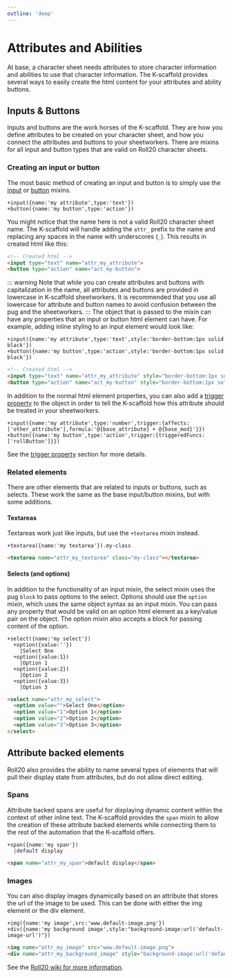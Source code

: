 ```yaml
---
outline: 'deep'
---
```

# Attributes and Abilities
At base, a character sheet needs attributes to store character information and abilities to use that character information. The K-scaffold provides several ways to easily create the html content for your attributes and ability buttons.

## Inputs & Buttons
Inputs and buttons are the work horses of the K-scaffold. They are how you define attributes to be created on your character sheet, and how you connect the attributes and buttons to your sheetworkers. There are mixins for all input and button types that are valid on Roll20 character sheets.

### Creating an input or button
The most basic method of creating an input and button is to simply use the [input](/reference/pug/input.html) or [button](/reference/pug/button.html) mixins.
```pug
+input({name:'my attribute',type:'text'})
+button({name:'my button',type:'action'})
```
You might notice that the name here is not a valid Roll20 character sheet name. The K-scaffold will handle adding the `attr_` prefix to the name and replacing any spaces in the name with underscores (`_`). This results in created html like this:
```html
<!-- Created html -->
<input type="text" name="attr_my_attribute">
<button type="action" name="act_my-button">
```
::: warning
Note that while you can create attributes and buttons with capitalization in the name, all attributes and buttons are provided in lowercase in K-scaffold sheetworkers. It is recommended that you use all lowercase for attribute and button names to avoid confusion between the pug and the sheetworkers.
:::
The object that is passed to the mixin can have any properties that an input or button html element can have. For example, adding inline styling to an input element would look like:
```pug
+input({name:'my attribute',type:'text',style:'border-bottom:1px solid black'})
+button({name:'my button',type:'action',style:'border-bottom:1px solid black'})
```
```html
<!-- Created html -->
<input type="text" name="attr_my_attribute" style="border-bottom:1px solid black">
<button type="action" name="act_my-button" style="border-bottom:1px solid black">
```
In addition to the normal html element properties, you can also add a [trigger property](/guide/sheetworkers/scripts.html) to the object in order to tell the K-scaffold how this attribute should be treated in your sheetworkers.
```pug
+input({name:'my attribute',type:'number',trigger:{affects:['other_attribute'],formula:'@{base_attribute} + @{base_mod}'}})
+button({name:'my button',type:'action',trigger:{triggeredFuncs:['rollButton']}})
```
See the [trigger property](/guide/sheetworkers/scripts.html) section for more details.
### Related elements
There are other elements that are related to inputs or buttons, such as selects. These work the same as the base input/button mixins, but with some additions.
#### Textareas
Textareas work just like inputs, but use the `+textarea` mixin instead.
```pug
+textarea({name:'my textarea'}).my-class
```
```html
<textarea name="attr_my_textarea" class="my-class"></textarea>
```
#### Selects (and options)
In addition to the functionality of an input mixin, the select mixin uses the pug `block` to pass options to the select. Options should use the `option` mixin, which uses the same object syntax as an input mixin. You can pass any property that would be valid on an option html element as a key/value pair on the object. The option mixin also accepts a block for passing content of the option.
```pug
+select({name:'my select'})
  +option({value:''})
    |Select One
  +option({value:1})
    |Option 1
  +option({value:2})
    |Option 2
  +option({value:3})
    |Option 3
```
```html
<select name="attr_my_select">
  <option value="">Select One</option>
  <option value="1">Option 1</option>
  <option value="2">Option 2</option>
  <option value="3">Option 3</option>
</select>
```
## Attribute backed elements
Roll20 also provides the ability to name several types of elements that will pull their display state from attributes, but do not allow direct editing.
### Spans
Attribute backed spans are useful for displaying dynamic content within the context of other inline text. The K-scaffold provides the `span` mixin to allow the creation of these attribute backed elements while connecting them to the rest of the automation that the K-scaffold offers.
```pug
+span({name:'my span'})
  |default display
```
```html
<span name="attr_my_span">default display</span>
```
### Images
You can also display images dynamically based on an attribute that stores the url of the image to be used. This can be done with either the img element or the div element.
```pug
+img({name:'my image',src:'www.default-image.png'})
+div({name:'my background image',style:"background-image:url('default-image-url')"})
```
```html
<img name="attr_my_image" src="www.default-image.png">
<div name="attr_my_background_image" style="background-image:url('default-image-url')"></div>
```
See the [Roll20 wiki for more information](https://wiki.roll20.net/Image_use_in_character_sheets#Dynamic_Image_Source).